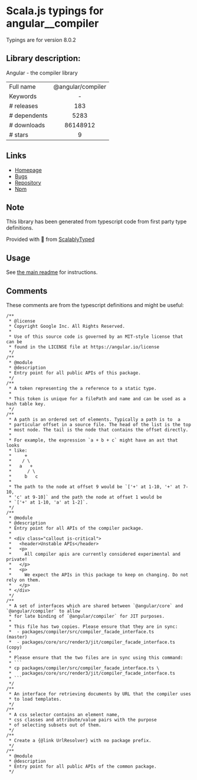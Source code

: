 
# Scala.js typings for angular__compiler

Typings are for version 8.0.2

## Library description:
Angular - the compiler library

|                    |                 |
| ------------------ | :-------------: |
| Full name          | @angular/compiler |
| Keywords           | - |
| # releases         | 183 |
| # dependents       | 5283 |
| # downloads        | 86148912 |
| # stars            | 9 |

## Links
- [Homepage](https://github.com/angular/angular#readme)
- [Bugs](https://github.com/angular/angular/issues)
- [Repository](https://github.com/angular/angular)
- [Npm](https://www.npmjs.com/package/%40angular%2Fcompiler)
    


## Note
This library has been generated from typescript code from first party type definitions.

Provided with :purple_heart: from [ScalablyTyped](https://github.com/oyvindberg/ScalablyTyped)

## Usage
See [the main readme](../../readme.md) for instructions.

## Comments

These comments are from the typescript definitions and might be useful:
```
/**
 * @license
 * Copyright Google Inc. All Rights Reserved.
 *
 * Use of this source code is governed by an MIT-style license that can be
 * found in the LICENSE file at https://angular.io/license
 */
/**
 * @module
 * @description
 * Entry point for all public APIs of this package.
 */
/**
 * A token representing the a reference to a static type.
 *
 * This token is unique for a filePath and name and can be used as a hash table key.
 */
/**
 * A path is an ordered set of elements. Typically a path is to  a
 * particular offset in a source file. The head of the list is the top
 * most node. The tail is the node that contains the offset directly.
 *
 * For example, the expression `a + b + c` might have an ast that looks
 * like:
 *     +
 *    / \
 *   a   +
 *      / \
 *     b   c
 *
 * The path to the node at offset 9 would be `['+' at 1-10, '+' at 7-10,
 * 'c' at 9-10]` and the path the node at offset 1 would be
 * `['+' at 1-10, 'a' at 1-2]`.
 */
/**
 * @module
 * @description
 * Entry point for all APIs of the compiler package.
 *
 * <div class="callout is-critical">
 *   <header>Unstable APIs</header>
 *   <p>
 *     All compiler apis are currently considered experimental and private!
 *   </p>
 *   <p>
 *     We expect the APIs in this package to keep on changing. Do not rely on them.
 *   </p>
 * </div>
 */
/**
 * A set of interfaces which are shared between `@angular/core` and `@angular/compiler` to allow
 * for late binding of `@angular/compiler` for JIT purposes.
 *
 * This file has two copies. Please ensure that they are in sync:
 *  - packages/compiler/src/compiler_facade_interface.ts             (master)
 *  - packages/core/src/render3/jit/compiler_facade_interface.ts     (copy)
 *
 * Please ensure that the two files are in sync using this command:
 * ```
 * cp packages/compiler/src/compiler_facade_interface.ts \
 *    packages/core/src/render3/jit/compiler_facade_interface.ts
 * ```
 */
/**
 * An interface for retrieving documents by URL that the compiler uses
 * to load templates.
 */
/**
 * A css selector contains an element name,
 * css classes and attribute/value pairs with the purpose
 * of selecting subsets out of them.
 */
/**
 * Create a {@link UrlResolver} with no package prefix.
 */
/**
 * @module
 * @description
 * Entry point for all public APIs of the common package.
 */

```

